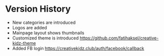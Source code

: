 # Version History

* New categories are introduced
* Logos are added
* Mainpage layout shows thumbnails
* Customized theme is introduced
https://github.com/fatihaksel/creative-kidz-theme
* Added FB login
https://creativekidz.club/auth/facebook/callback
